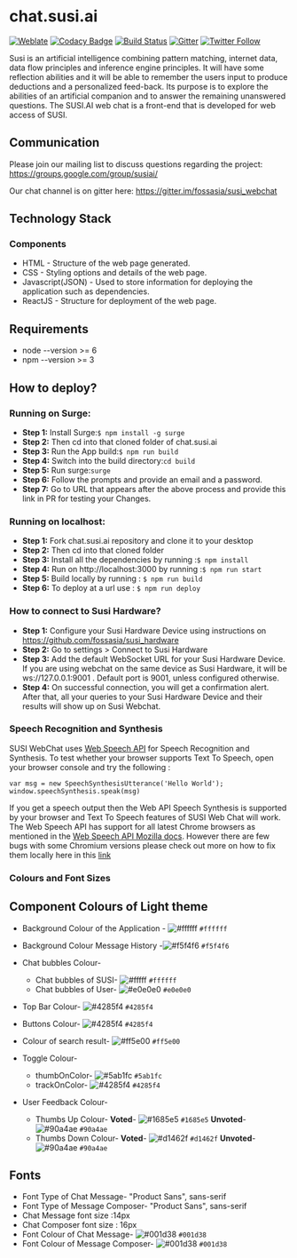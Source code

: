 # chat.susi.ai

[![Weblate](https://hosted.weblate.org/widgets/susi-ai/-/chat/svg-badge.svg)](https://hosted.weblate.org/engage/susi-ai/?utm_source=widget)
[![Codacy Badge](https://api.codacy.com/project/badge/Grade/db948e1eb4b2457386ba80388e8390cf)](https://www.codacy.com/app/rishiraj824/chat.susi.ai?utm_source=github.com&utm_medium=referral&utm_content=fossasia/chat.susi.ai&utm_campaign=badger)
[![Build Status](https://travis-ci.org/fossasia/chat.susi.ai.svg?branch=master)](https://travis-ci.org/fossasia/chat.susi.ai)
[![Gitter](https://badges.gitter.im/Join%20Chat.svg)](https://gitter.im/fossasia/susi_webchat?utm_source=badge&utm_medium=badge&utm_campaign=pr-badge&utm_content=badge)
[![Twitter Follow](https://img.shields.io/twitter/follow/susiai_.svg?style=social&label=Follow&maxAge=2592000?style=flat-square)](https://twitter.com/susiai_)

Susi is an artificial intelligence combining pattern matching, internet data, data flow principles and inference engine principles. It will have some reflection abilities and it will be able to remember the users input to produce deductions and a personalized feed-back. Its purpose is to explore the abilities of an artificial companion and to answer the remaining unanswered questions. The SUSI.AI web chat is a front-end that is developed for web access of SUSI.

## Communication

Please join our mailing list to discuss questions regarding the project: https://groups.google.com/group/susiai/

Our chat channel is on gitter here: https://gitter.im/fossasia/susi_webchat

## Technology Stack

### Components
* HTML - Structure of the web page generated.
* CSS - Styling options and details of the web page.
* Javascript(JSON) - Used to store information for deploying the application such as dependencies.
* ReactJS - Structure for deployment of the web page.

## Requirements
* node --version >= 6
* npm --version >= 3

## How to deploy?

### Running on Surge:

* **Step 1:** Install Surge:```$ npm install -g surge```
* **Step 2:** Then cd into that cloned folder of chat.susi.ai
* **Step 3:** Run the App build:```$ npm run build```
* **Step 4:** Switch into the build directory:```cd build```
* **Step 5:** Run surge:```surge```
* **Step 6:** Follow the prompts and provide an email and a password.
* **Step 7:** Go to URL that appears after the above process and provide this link in PR for testing your Changes. 

### Running on localhost:
* **Step 1:** Fork chat.susi.ai repository and clone it to your desktop
* **Step 2:** Then cd into that cloned folder
* **Step 3:** Install all the dependencies by running :```$ npm install```
* **Step 4:** Run on http://localhost:3000 by running :```$ npm run start```
* **Step 5:** Build locally by running : ```$ npm run build ```
* **Step 6:** To deploy at a url use : ```$ npm run deploy ```

### How to connect to Susi Hardware?
* **Step 1:** Configure your Susi Hardware Device using instructions on https://github.com/fossasia/susi_hardware
* **Step 2:** Go to settings > Connect to Susi Hardware
* **Step 3:** Add the default WebSocket URL for your Susi Hardware Device. If you are using webchat on the same device as Susi Hardware, it will be ws://127.0.0.1:9001 . Default port is 9001, unless configured otherwise.
* **Step 4:** On successful connection, you will get a confirmation alert. After that, all your queries to your Susi Hardware Device and their results will show up on Susi Webchat.

### Speech Recognition and Synthesis

SUSI WebChat uses [Web Speech API](https://github.com/mdn/web-speech-api/) for Speech Recognition and Synthesis. To test whether your browser supports Text To Speech, open your browser console and try the following :

```
var msg = new SpeechSynthesisUtterance('Hello World');
window.speechSynthesis.speak(msg)
```

If you get a speech output then the Web API Speech Synthesis is supported by your browser and Text To Speech features of SUSI Web Chat will work. The Web Speech API has support for all latest Chrome browsers as mentioned in the [Web Speech API Mozilla docs](https://developer.mozilla.org/en-US/docs/Web/API/Web_Speech_API). However there are few bugs with some Chromium versions please check out more on how to fix them locally here in this [link](https://bugs.debian.org/cgi-bin/bugreport.cgi?bug=742758)

### Colours and Font Sizes

## Component Colours of Light theme

* Background Colour of the Application - ![#ffffff](https://placehold.it/15/ffffff/000000?text=+) `#ffffff`
* Background Colour Message History -![#f5f4f6](https://placehold.it/15/f5f4f6/000000?text=+) `#f5f4f6`
* Chat bubbles Colour-
    * Chat bubbles of SUSI- ![#fffff](https://placehold.it/15/ffffff/000000?text=+) `#ffffff`
    * Chat bubbles of User-  ![#e0e0e0](https://placehold.it/15/e0e0e0/000000?text=+) `#e0e0e0`
* Top Bar Colour-  ![#4285f4](https://placehold.it/15/0084ff/000000?text=+) `#4285f4`
* Buttons Colour- ![#4285f4](https://placehold.it/15/0084ff/000000?text=+) `#4285f4`
* Colour of search result- ![#ff5e00](https://placehold.it/15/ff5e00/000000?text=+) `#ff5e00`

* Toggle Colour-
    * thumbOnColor- ![#5ab1fc](https://placehold.it/15/5ab1fc/000000?text=+) `#5ab1fc`
    * trackOnColor- ![#4285f4](https://placehold.it/15/0084ff/000000?text=+) `#4285f4`

* User Feedback Colour-
    * Thumbs Up Colour-
         **Voted**- ![#1685e5](https://placehold.it/15/1685e5/000000?text=+) `#1685e5`
         **Unvoted**- ![#90a4ae](https://placehold.it/15/90a4ae/000000?text=+) `#90a4ae`
    * Thumbs Down Colour-
    	 **Voted**- ![#d1462f](https://placehold.it/15/d1462f/000000?text=+) `#d1462f`
         **Unvoted**- ![#90a4ae](https://placehold.it/15/90a4ae/000000?text=+) `#90a4ae`

## Fonts

* Font Type of Chat Message-  "Product Sans", sans-serif
* Font Type of Message Composer-  "Product Sans", sans-serif
* Chat Message font size :14px
* Chat Composer font size : 16px
* Font Colour of Chat Message- ![#001d38](https://placehold.it/15/001d38/000000?text=+) `#001d38`
* Font Colour of Message Composer- ![#001d38](https://placehold.it/15/001d38/000000?text=+) `#001d38`
